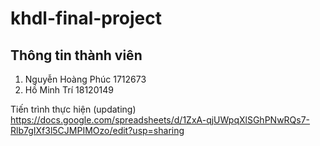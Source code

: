 # khdl-final-project

## Thông tin thành viên
1. Nguyễn Hoàng Phúc 1712673
2. Hồ Minh Trí 18120149

Tiến trình thực hiện (updating)
https://docs.google.com/spreadsheets/d/1ZxA-qjUWpqXlSGhPNwRQs7-Rlb7gIXf3l5CJMPIMOzo/edit?usp=sharing
